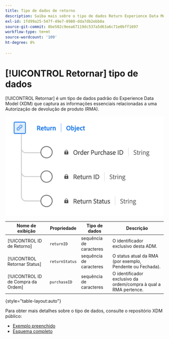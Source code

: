 ```yaml
---
title: Tipo de dados de retorno
description: Saiba mais sobre o tipo de dados Return Experience Data Model (XDM).
exl-id: 1fd99a25-547f-49e7-8980-dda7db2ebb8a
source-git-commit: 8be502c9eea67119dc537a5d63a6c71e0bff1697
workflow-type: tm+mt
source-wordcount: '109'
ht-degree: 8%

---
```


# [!UICONTROL Retornar] tipo de dados

[!UICONTROL Retornar] é um tipo de dados padrão do Experience Data Model (XDM) que captura as informações essenciais relacionadas a uma Autorização de devolução de produto (RMA).

![Um diagrama do tipo de dados Return.](../images/data-types/return.png)

| Nome de exibição | Propriedade | Tipo de dados | Descrição |
|----------------------------------|----------------------|-----------|--------------------------------------------------|
| [!UICONTROL ID de Retorno] | `returnID` | sequência de caracteres | O identificador exclusivo desta ADM. |
| [!UICONTROL Retornar Status] | `returnStatus` | sequência de caracteres | O status atual da RMA (por exemplo, Pendente ou Fechada). |
| [!UICONTROL ID de Compra da Ordem] | `purchaseID` | sequência de caracteres | O identificador exclusivo da ordem/compra à qual a RMA pertence. |

{style="table-layout:auto"}

Para obter mais detalhes sobre o tipo de dados, consulte o repositório XDM público:

* [Exemplo preenchido](https://github.com/adobe/xdm/blob/master/components/datatypes/return.example.1.json)
* [Esquema completo](https://github.com/adobe/xdm/blob/master/components/datatypes/return.schema.json)
